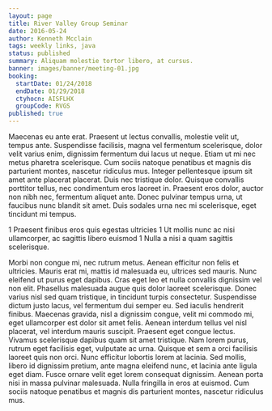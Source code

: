 ```yaml
---
layout: page
title: River Valley Group Seminar
date: 2016-05-24
author: Kenneth Mcclain
tags: weekly links, java
status: published
summary: Aliquam molestie tortor libero, at cursus.
banner: images/banner/meeting-01.jpg
booking:
  startDate: 01/24/2018
  endDate: 01/29/2018
  ctyhocn: AISFLHX
  groupCode: RVGS
published: true
---
```

Maecenas eu ante erat. Praesent ut lectus convallis, molestie velit ut, tempus ante. Suspendisse facilisis, magna vel fermentum scelerisque, dolor velit varius enim, dignissim fermentum dui lacus ut neque. Etiam ut mi nec metus pharetra scelerisque. Cum sociis natoque penatibus et magnis dis parturient montes, nascetur ridiculus mus. Integer pellentesque ipsum sit amet ante placerat placerat. Duis nec tristique dolor. Quisque convallis porttitor tellus, nec condimentum eros laoreet in. Praesent eros dolor, auctor non nibh nec, fermentum aliquet ante. Donec pulvinar tempus urna, ut faucibus nunc blandit sit amet. Duis sodales urna nec mi scelerisque, eget tincidunt mi tempus.

1 Praesent finibus eros quis egestas ultricies
1 Ut mollis nunc ac nisi ullamcorper, ac sagittis libero euismod
1 Nulla a nisi a quam sagittis scelerisque.

Morbi non congue mi, nec rutrum metus. Aenean efficitur non felis et ultricies. Mauris erat mi, mattis id malesuada eu, ultrices sed mauris. Nunc eleifend ut purus eget dapibus. Cras eget leo et nulla convallis dignissim vel non elit. Phasellus malesuada augue quis dolor laoreet scelerisque. Donec varius nisl sed quam tristique, in tincidunt turpis consectetur. Suspendisse dictum justo lacus, vel fermentum dui semper eu. Sed iaculis hendrerit finibus.
Maecenas gravida, nisl a dignissim congue, velit mi commodo mi, eget ullamcorper est dolor sit amet felis. Aenean interdum tellus vel nisl placerat, vel interdum mauris suscipit. Praesent eget congue lectus. Vivamus scelerisque dapibus quam sit amet tristique. Nam lorem purus, rutrum eget facilisis eget, vulputate ac urna. Quisque et sem a orci facilisis laoreet quis non orci. Nunc efficitur lobortis lorem at lacinia. Sed mollis, libero id dignissim pretium, ante magna eleifend nunc, et lacinia ante ligula eget diam. Fusce ornare velit eget lorem consequat dignissim. Aenean porta nisi in massa pulvinar malesuada. Nulla fringilla in eros at euismod. Cum sociis natoque penatibus et magnis dis parturient montes, nascetur ridiculus mus.
